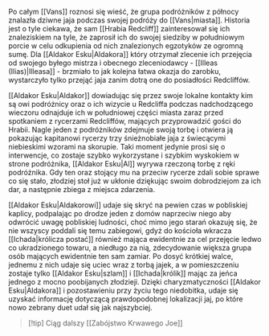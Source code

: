 Po całym [[Vans]] roznosi się wieść, że grupa podróżników z północy znalazła dziwne jaja podczas swojej podróży do [[Vans|miasta]]. Historia jest o tyle ciekawa, że sam [[Hrabia Redcliff]] zainteresował się ich znaleziskiem na tyle, że zaprosił ich do swojej siedziby w południowym porcie w celu odkupienia od nich znalezionych egzotyków ze ogromną sumę.
Dla [[Aldakor Esku|Aldakora]] który otrzymał zlecenie ich przejęcia od swojego byłego mistrza i obecnego zleceniodawcy - [[Illeas (Ilias)|Illeasa]] - brzmiało to jak kolejna łatwa okazja do zarobku, wystarczyło tylko przejąć jaja zanim dotrą one do posiadłości Redcliffów.

[[Aldakor Esku|Aldakor]] dowiadując się przez swoje lokalne kontakty kim są owi podróżnicy oraz o ich wizycie u Redcliffa podczas nadchodzącego wieczoru odnajduje ich w południowej części miasta zaraz przed spotkaniem z rycerzami Redcliffów, mających przyprowadzić gości do Hrabii. 
Nagle jeden z podróżników zdejmuje swoją torbę i otwiera ją pokazując kapitanowi rycerzy trzy śnieżnobiałe jaja z świecącymi niebieskimi wzorami na skorupie. Taki moment jedynie prosi się o interwencje, co zostaje szybko wykorzystane i szybkim wyskokiem w strone podróżnika, [[Aldakor Esku|Al]] wyrywa rzeczoną torbę z ręki podróżnika. Gdy ten oraz stojący mu na przeciw rycerze zdali sobie sprawe co się stało, złodziej stoł już w ukłonie dziękując swoim dobrodziejom za ich dar, a następnie zbiega z miejsca zdarzenia.

[[Aldakor Esku|Aldakorowi]] udaje się skryć na pewien czas w pobliskiej kaplicy, podpalając po drodze jeden z domów naprzeciw niego aby odwrócić uwagę pobliskiej ludności, choć mimo jego starań okazuję się, że nie wszyscy poddali się temu zabiegowi, gdyż do kościoła wkracza [[Ichada|królicza postać]] również mająca ewidentnie za cel przejęcie ledwo co ukradzionego towaru, a niedługo za nią, zdecydowanie większa grupa osób mających ewidentnie ten sam zamiar. Po dosyć krótkiej walce, jednemu z nich udaje się uciec wraz z torbą jajek, a w pomieszczeniu zostaje tylko [[Aldakor Esku|szlam]] i [[Ichada|królik]] mając za jeńca jednego z mocno poobijanych złodzieji.
Dzięki charyzmatyczności [[Aldakor Esku|Aldakora]] i pozostawieniu przy życiu tego niedobitka, udaje się uzyskać informację dotyczącą prawdopodobnej lokalizacji jaj, po które nowo zebrany duet udał się jak najszybciej.

>[!tip] Ciąg dalszy
>[[Zabójstwo Krwawego Joe]]